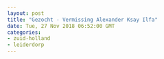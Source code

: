 ```yaml
---
layout: post
title: "Gezocht - Vermissing Alexander Ksay Ilfa"
date: Tue, 27 Nov 2018 06:52:00 GMT
categories: 
- zuid-holland 
- leiderdorp 
---
```



